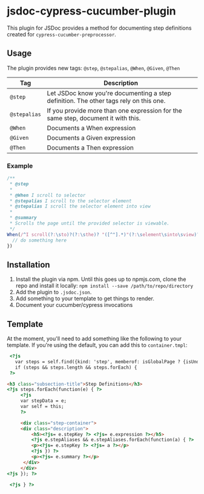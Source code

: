 # jsdoc-cypress-cucumber-plugin

This plugin for JSDoc provides a method for documenting step definitions created for `cypress-cucumber-preprocessor`.

## Usage

The plugin provides new tags: `@step`, `@stepalias`, `@When`, `@Given`, `@Then`

 Tag          | Description
--------------|---------------------------------------------------------------------------------------
 `@step`      | Let JSDoc know you're documenting a step definition. The other tags rely on this one.
 `@stepalias` | If you provide more than one expression for the same step, document it with this.
 `@When`      | Documents a When expression
 `@Given`     | Documents a Given expression
 `@Then`      | Documents a Then expression

### Example

```js
/**
 * @step
 *
 * @When I scroll to selector
 * @stepalias I scroll to the selector element
 * @stepalias I scroll the selector element into view
 *
 * @summary
 * Scrolls the page until the provided selector is viewable.
 */
When(/^I scroll(?:\sto)?(?:\sthe)? "([^"].*)"(?:\selement\sinto\sview)?/, (selector) => {
  // do something here
})
```

## Installation

1. Install the plugin via npm. Until this goes up to npmjs.com, clone
   the repo and install it locally: `npm install --save
   /path/to/repo/directory`
2. Add the plugin to `.jsdoc.json`.
3. Add something to your template to get things to render.
4. Document your cucumber/cypress invocations

## Template

At the moment, you'll need to add something like the following to your
template. If you're using the default, you can add this to
`container.tmpl`:

```html
 <?js
   var steps = self.find({kind: 'step', memberof: isGlobalPage ? {isUndefined: true} : doc.longname});;
   if (steps && steps.length && steps.forEach) {
 ?>

<h3 class="subsection-title">Step Definitions</h3>
<?js steps.forEach(function(e) { ?>
     <?js
     var stepData = e;
     var self = this;
     ?>

     <div class="step-container">
	 <div class="description">
	     <h5><?js= e.stepKey ?> <?js= e.expression ?></h5>
	     <?js e.stepAliases && e.stepAliases.forEach(function(a) { ?>
	     <p><?js= e.stepKey ?> <?js= a ?></p>
	     <?js }) ?>
	     <p><?js= e.summary ?></p>
	  </div>
     </div>
<?js }); ?>

 <?js } ?>
```
